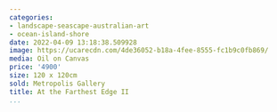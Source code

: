 ```yaml
---
categories:
- landscape-seascape-australian-art
- ocean-island-shore
date: 2022-04-09 13:18:38.509928
image: https://ucarecdn.com/4de36052-b18a-4fee-8555-fc1b9c0fb869/
media: Oil on Canvas
price: '4900'
size: 120 x 120cm
sold: Metropolis Gallery
title: At the Farthest Edge II
...
```

